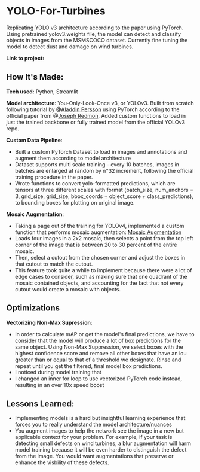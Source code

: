 # YOLO-For-Turbines
Replicating YOLO v3 architecture according to the paper using PyTorch. Using pretrained yolov3.weights file, the model can detect and classify objects in images from the MSMSCOCO dataset. Currently fine tuning the model to detect dust and damage on wind turbines.

**Link to project:** 

## How It's Made:

**Tech used:** Python, Streamlit

**Model architecture**: You-Only-Look-Once v3, or YOLOv3. Built from scratch following tutorial by @[Aladdin Persson](https://github.com/aladdinpersson) using PyTorch according to the official paper from @[Joseph Redmon](https://github.com/pjreddie). Added custom functions to load in just the trained backbone or fully trained model from the official YOLOv3 repo. 

**Custom Data Pipeline**: 
- Built a custom PyTorch Dataset to load in images and annotations and augment them according to model architecture
- Dataset supports multi scale training - every 10 batches, images in batches are enlarged at random by n*32 increment, following the official training procedure in the paper. 
- Wrote functions to convert yolo-formatted predictions, which are tensors at three different scales with format (batch_size, num_anchors = 3, grid_size, grid_size, bbox_coords + object_score + class_predictions), to bounding boxes for plotting on original image.

**Mosaic Augmentation**:
- Taking a page out of the training for YOLOv4, implemented a custom function that performs mosaic augmentation: [Mosaic Augmentation](examples/MosaicAugmentation.png)
- Loads four images in a 2x2 mosaic, then selects a point from the top left corner of the image that is between 20 to 30 percent of the entire mosaic.
- Then, select a cutout from the chosen corner and adjust the boxes in that cutout to match the cutout. 
- This feature took quite a while to implement because there were a lot of edge cases to consider, such as making sure that one quadrant of the mosaic contained objects, and accounting for the fact that not every cutout would create a mosaic with objects. 

## Optimizations
**Vectorizing Non-Max Supression**:
- In order to calculate mAP or get the model's final predictions, we have to consider that the model will produce a lot of box predictions for the same object. Using Non-Max Suppression, we select boxes with the highest confidence score and remove all other boxes that have an iou greater than or equal to that of a threshold we designate. Rinse and repeat until you get the filtered, final model box predictions.
- I noticed during model training that 
- I changed an inner for loop to use vectorized PyTorch code instead, resulting in an over 10x speed boost
## Lessons Learned:
- Implementing models is a hard but insightful learning experience that forces you to really understand the model architecture/nuances
- You augment images to help the network see the image in a new but applicable context for your problem. For example, if your task is detecting small defects on wind turbines, a blur augmentation will harm model training because it will be even harder to distinguish the defect from the image. You would want augmentations that preserve or enhance the visbility of these defects.

